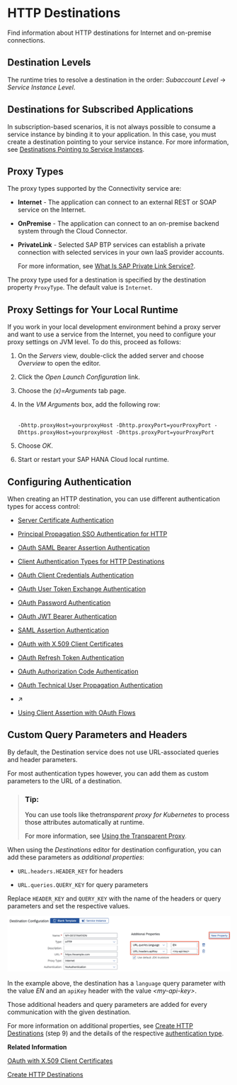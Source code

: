 <!-- loio42a0e6b966924f2e902090bdf435e1b2 -->

# HTTP Destinations

Find information about HTTP destinations for Internet and on-premise connections.



<a name="loio42a0e6b966924f2e902090bdf435e1b2__section_N10024_N10011_N10001"/>

## Destination Levels

The runtime tries to resolve a destination in the order: *Subaccount Level* → *Service Instance Level*.



<a name="loio42a0e6b966924f2e902090bdf435e1b2__section_ojj_f1p_slb"/>

## Destinations for Subscribed Applications

In subscription-based scenarios, it is not always possible to consume a service instance by binding it to your application. In this case, you must create a destination pointing to your service instance. For more information, see [Destinations Pointing to Service Instances](destinations-pointing-to-service-instances-685f383.md).



<a name="loio42a0e6b966924f2e902090bdf435e1b2__section_34CAB926317746379CFEDF0DC89F0242"/>

## Proxy Types

The proxy types supported by the Connectivity service are:

-   **Internet** - The application can connect to an external REST or SOAP service on the Internet.
-   **OnPremise** - The application can connect to an on-premise backend system through the Cloud Connector.
-   **PrivateLink** - Selected SAP BTP services can establish a private connection with selected services in your own IaaS provider accounts.

    For more information, see [What Is SAP Private Link Service?](https://help.sap.com/docs/private-link/private-link1/what-is-sap-private-link-service?version=CLOUD).


The proxy type used for a destination is specified by the destination property `ProxyType`. The default value is `Internet`.



<a name="loio42a0e6b966924f2e902090bdf435e1b2__section_38788239B8A74BBA8024B6F5CE821225"/>

## Proxy Settings for Your Local Runtime

If you work in your local development environment behind a proxy server and want to use a service from the Internet, you need to configure your proxy settings on JVM level. To do this, proceed as follows:

1.  On the *Servers* view, double-click the added server and choose *Overview* to open the editor.
2.  Click the *Open Launch Configuration* link.
3.  Choose the *\(x\)=Arguments* tab page.
4.  In the *VM Arguments* box, add the following row:

    ```
    
    -Dhttp.proxyHost=yourproxyHost -Dhttp.proxyPort=yourProxyPort -Dhttps.proxyHost=yourproxyHost -Dhttps.proxyPort=yourProxyPort
    
    ```

5.  Choose *OK*.
6.  Start or restart your SAP HANA Cloud local runtime.





<a name="loio42a0e6b966924f2e902090bdf435e1b2__config"/>

## Configuring Authentication

When creating an HTTP destination, you can use different authentication types for access control:

-   [Server Certificate Authentication](server-certificate-authentication-e75d7f1.md)

-   [Principal Propagation SSO Authentication for HTTP](principal-propagation-sso-authentication-for-http-73194cc.md)

-   [OAuth SAML Bearer Assertion Authentication](oauth-saml-bearer-assertion-authentication-c69ea6a.md)

-   [Client Authentication Types for HTTP Destinations](client-authentication-types-for-http-destinations-4e13a04.md)

-   [OAuth Client Credentials Authentication](oauth-client-credentials-authentication-4e1d742.md)

-   [OAuth User Token Exchange Authentication](oauth-user-token-exchange-authentication-e3c333f.md)
-   [OAuth Password Authentication](oauth-password-authentication-452357c.md)
-   [OAuth JWT Bearer Authentication](oauth-jwt-bearer-authentication-283cd2d.md)
-   [SAML Assertion Authentication](saml-assertion-authentication-d81e168.md)
-   [OAuth with X.509 Client Certificates](oauth-with-x-509-client-certificates-2c162aa.md)
-   [OAuth Refresh Token Authentication](oauth-refresh-token-authentication-bff0136.md)
-   [OAuth Authorization Code Authentication](oauth-authorization-code-authentication-9f634f6.md)
-   [OAuth Technical User Propagation Authentication](oauth-technical-user-propagation-authentication-8634e21.md)
-   [](https://help.sap.com/viewer/cca91383641e40ffbe03bdc78f00f681/Cloud/en-US/f4d28ea5a6ce441fb3dacce0a55d7a35.html "") :arrow_upper_right:
-   [Using Client Assertion with OAuth Flows](using-client-assertion-with-oauth-flows-789acee.md)



<a name="loio42a0e6b966924f2e902090bdf435e1b2__section_fgp_jxc_cvb"/>

## Custom Query Parameters and Headers

By default, the Destination service does not use URL-associated queries and header parameters.

For most authentication types however, you can add them as custom parameters to the URL of a destination.

> ### Tip:  
> You can use tools like the*transparent proxy for Kubernetes* to process those attributes automatically at runtime.
> 
> For more information, see [Using the Transparent Proxy](using-the-transparent-proxy-c5257cf.md).

When using the *Destinations* editor for destination configuration, you can add these parameters as *additional properties*:

-   `URL.headers.HEADER_KEY` for headers

-   `URL.queries.QUERY_KEY` for query parameters

Replace `HEADER_KEY` and `QUERY_KEY` with the name of the headers or query parameters and set the respective values.

![](images/CS_HTTP_Destinations_-_HeaderQuery_Parameters_b8e3519.png)

In the example above, the destination has a `language` query parameter with the value *EN* and an `apiKey` header with the value *<my-api-key\>*.

Those additional headers and query parameters are added for every communication with the given destination.

For more information on additional properties, see [Create HTTP Destinations](create-http-destinations-783fa1c.md) \(step 9\) and the details of the respective [authentication type](http-destinations-42a0e6b.md#loio42a0e6b966924f2e902090bdf435e1b2__config).

**Related Information**  


[OAuth with X.509 Client Certificates](oauth-with-x-509-client-certificates-2c162aa.md "Use an X.509 certificate instead of a secret to authenticate against the authentication server.")

[Create HTTP Destinations](create-http-destinations-783fa1c.md "Create HTTP destinations in the Destinations editor (SAP BTP cockpit).")

